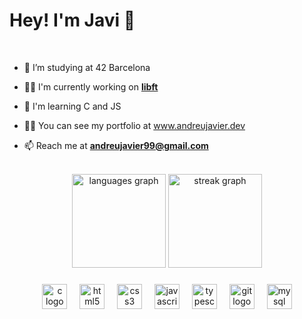 <h1>Hey! I'm Javi 👾</h1>

<br>

<div>
  
 - 🔭 I’m studying at 42 Barcelona
  
 - 👩‍💻 I'm currently working on <a href="https://github.com/dracudev/libft" target="_blank">**libft**</a>

 - 🧠 I'm learning C and JS

 - 👨‍💻 You can see my portfolio at <a href="https://www.andreujavier.dev" target="_blank">www.andreujavier.dev</a>

 - 📫 Reach me at **andreujavier99@gmail.com**

<br>

</div>

<div align="center">
  <img src="https://github-readme-stats.vercel.app/api/top-langs?username=dracudev&locale=en&hide_title=false&layout=compact&card_width=320&langs_count=5&theme=dracula&hide_border=false&order=2" height="150" alt="languages graph"  />
  <img src="https://streak-stats.demolab.com?user=dracudev&locale=en&mode=daily&theme=dracula&hide_border=false&border_radius=5&order=3" height="150" alt="streak graph"  />
</div>

###

<div align="center">
  <img src="https://cdn.jsdelivr.net/gh/devicons/devicon/icons/c/c-original.svg" height="40" alt="c logo"  />
  <img width="12" />
  <img src="https://cdn.jsdelivr.net/gh/devicons/devicon/icons/html5/html5-original.svg" height="40" alt="html5 logo"  />
  <img width="12" />
  <img src="https://cdn.jsdelivr.net/gh/devicons/devicon/icons/css3/css3-original.svg" height="40" alt="css3 logo"  />
  <img width="12" />
  <img src="https://cdn.jsdelivr.net/gh/devicons/devicon/icons/javascript/javascript-original.svg" height="40" alt="javascript logo"  />
  <img width="12" />
  <img src="https://cdn.jsdelivr.net/gh/devicons/devicon/icons/typescript/typescript-original.svg" height="40" alt="typescript logo"  />
  <img width="12" />
  <img src="https://cdn.jsdelivr.net/gh/devicons/devicon/icons/git/git-original.svg" height="40" alt="git logo"  />
  <img width="12" />
  <img src="https://cdn.jsdelivr.net/gh/devicons/devicon/icons/mysql/mysql-original.svg" height="40" alt="mysql logo"  />
</div>

###
